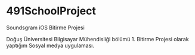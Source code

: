 # 491SchoolProject
Soundsgram iOS Bitirme Projesi

Doğuş Üniversitesi Bilgisayar Mühendisliği bölümü 1. Bitirme Projesi olarak yaptığım Sosyal medya uygulaması.
